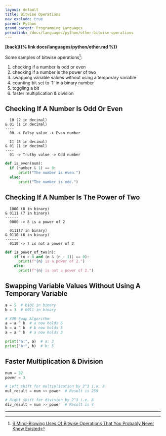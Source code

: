 ```yaml
---
layout: default
title: Bitwise Operations
nav_exclude: true
parent: Python
grand_parent: Programming Languages
permalink: /docs/languages/python/other-bitwise-operations
---
```


__[back]({% link docs/languages/python/other.md %})__

Some samples of bitwise operations[^1]:
1. checking if a number is odd or even
1. checking if a number is the power of two
1. swapping variable values without using a temporary variable
1. counting bit set to ‘1’ in a binary number
1. toggling a bit
1. faster multiplication & division

## Checking If A Number Is Odd Or Even

```
  10 (2 in decimal)
& 01 (1 in decimal)
----
  00 -> Falsy value -> Even number
```

```
  11 (3 in decimal)
& 01 (1 in decimal)
----
  01 -> Truthy value -> Odd number
```

```python
def is_even(num):
  if (number & 1) == 0:
      print("The number is even.")
  else:
      print("The number is odd.")
```

## Checking If A Number Is The Power of Two

```
  1000 (8 in binary)
& 0111 (7 in binary)
------
  0000 -> 8 is a power of 2
```

```
  0111(7 in binary)
& 0110 (6 in binary)
------
  0110 -> 7 is not a power of 2
```

```python
def is_power_of_two(n):
    if (n > 0 and (n & (n - 1)) == 0):
      print(f"{n} is a power of 2.")
    else:
      print(f"{n} is not a power of 2.")
```

## Swapping Variable Values Without Using A Temporary Variable

```python
a = 5  # 0101 in binary
b = 3  # 0011 in binary

# XOR Swap Algorithm
a = a ^ b  # a now holds 6
b = a ^ b  # b now holds 5
a = a ^ b  # a now holds 3

print("a:", a)  # a: 3
print("b:", b)  # b: 5
```

## Faster Multiplication & Division

```python
num = 32 
power = 3

# Left shift for multiplication by 2^3 i.e. 8
mul_result = num << power  # Result is 256

# Right shift for division by 2^3 i.e. 8
div_result = num >> power  # Result is 4
```


-----

[^1]: [6 Mind-Blowing Uses Of Bitwise Operations That You Probably Never Knew Existed](https://medium.com/gitconnected/6-mind-blowing-uses-of-bitwise-operations-that-you-probably-never-knew-existed-9e0359cfeaaf)
